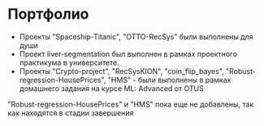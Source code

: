 # Портфолио
- Проекты "Spaceship-Titanic", "OTTO-RecSys" были выполнены для души
- Проект liver-segmentation был выполнен в рамках проектного практикума в университете.
- Проекты "Crypto-project", "RecSysKION", "coin_flip_bayes", "Robust-regression-HousePrices", "HMS" - были выполнены в рамках домашнего задания на курсе ML: Advanced от OTUS
  
"Robust-regression-HousePrices" и "HMS" пока еще не добавлены, так как находятся в стадии завершения


